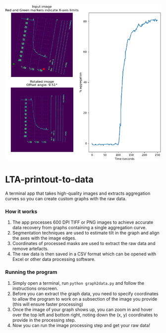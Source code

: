 <img src="https://github.com/kynnemall/LTA-printout-to-data/blob/main/example.png" width="600"/>

# LTA-printout-to-data
A terminal app that takes high-quality images and extracts aggregation curves so you can create custom graphs with the raw data.

### How it works
1. The app processes 600 DPI TIFF or PNG images to achieve accurate data recovery from graphs containing a single aggregation curve.
2. Segmentation techniques are used to estimate tilt in the graph and align the axes with the image edges.
3. Coordinates of processed masks are used to extract the raw data and remove artefacts.
4. The raw data is then saved in a CSV format which can be opened with Excel or other data processing software.

### Running the program
1. Simply open a terminal, run `python graph2data.py` and follow the instructions onscreen.
2. Before you can extract the graph data, you need to specify coordinates to allow the program to work on a subsection of the image you provide
(this will ensure faster processing)
3. Once the image of your graph shows up, you can zoom in and hover over the top left and bottom right, noting down the (x, y) coordinates to provide in the processing step.
4. Now you can run the image processing step and get your raw data!
